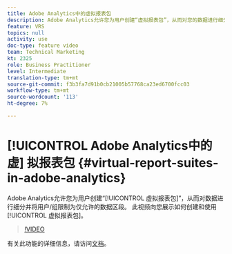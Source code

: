 ```yaml
---
title: Adobe Analytics中的虚拟报表包
description: Adobe Analytics允许您为用户创建“虚拟报表包”，从而对您的数据进行细分并将用户/用户组限制为仅允许的数据区段。 此视频向您展示如何创建和使用虚拟报表包。
feature: VRS
topics: null
activity: use
doc-type: feature video
team: Technical Marketing
kt: 2325
role: Business Practitioner
level: Intermediate
translation-type: tm+mt
source-git-commit: f3b3fa7d91b0cb21005b57768ca23ed6700fcc03
workflow-type: tm+mt
source-wordcount: '113'
ht-degree: 7%

---
```



# [!UICONTROL Adobe Analytics中的虚] 拟报表包  {#virtual-report-suites-in-adobe-analytics}

Adobe Analytics允许您为用户创建“[!UICONTROL 虚拟报表包]”，从而对数据进行细分并将用户/组限制为仅允许的数据区段。 此视频向您展示如何创建和使用[!UICONTROL 虚拟报表包]。

>[!VIDEO](https://video.tv.adobe.com/v/25412/?quality=12)

有关此功能的详细信息，请访问[文档](https://marketing.adobe.com/resources/help/en_US/reference/vrs-about.html)。
